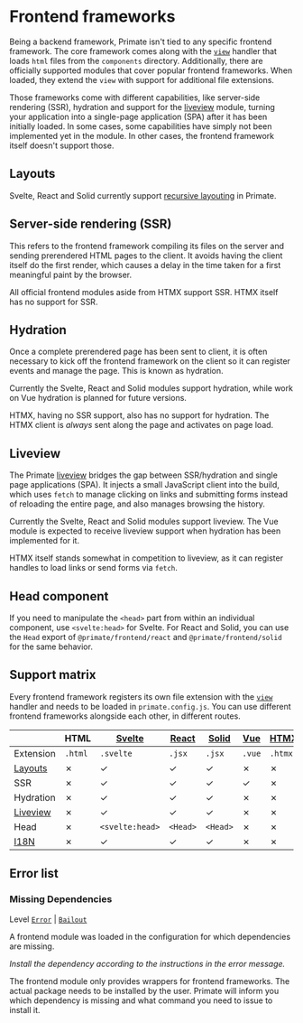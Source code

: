 # Frontend frameworks

Being a backend framework, Primate isn't tied to any specific frontend
framework. The core framework comes along with the [`view`][view] handler that
loads `html` files from the `components` directory. Additionally, there are
officially supported modules that cover popular frontend frameworks. When
loaded, they extend the `view` with support for additional file extensions.

Those frameworks come with different capabilities, like server-side rendering
(SSR), hydration and support for the [liveview](liveview) module, turning your 
application into a single-page application (SPA) after it has been initially
loaded. In some cases, some capabilities have simply not been implemented yet
in the module. In other cases, the frontend framework itself doesn't support
those.

## Layouts

Svelte, React and Solid currently support [recursive layouting][Layouts] in
Primate.

## Server-side rendering (SSR)

This refers to the frontend framework compiling its files on the server and
sending prerendered HTML pages to the client. It avoids having the client
itself do the first render, which causes a delay in the time taken for a first
meaningful paint by the browser.

All official frontend modules aside from HTMX support SSR. HTMX itself has no
support for SSR.

## Hydration

Once a complete prerendered page has been sent to client, it is often necessary
to kick off the frontend framework on the client so it can register events and
manage the page. This is known as hydration.

Currently the Svelte, React and Solid modules support hydration, while work on
Vue hydration is planned for future versions.

HTMX, having no SSR support, also has no support for hydration. The HTMX client
is *always* sent along the page and activates on page load.

## Liveview

The Primate [liveview](/modules/liveview) bridges the gap between SSR/hydration
and single page applications (SPA). It injects a small JavaScript client into 
the build, which uses `fetch` to manage clicking on links and submitting forms
instead of reloading the entire page, and also manages browsing the history.

Currently the Svelte, React and Solid modules support liveview. The Vue module
is expected to receive liveview support when hydration has been implemented for
it.

HTMX itself stands somewhat in competition to liveview, as it can register
handles to load links or send forms via `fetch`.

## Head component

If you need to manipulate the `<head>` part from within an individual
component, use `<svelte:head>` for Svelte. For React and Solid, you can use the
`Head` export of `@primate/frontend/react` and `@primate/frontend/solid` for
the same behavior.

## Support matrix

Every frontend framework registers its own file extension with the
[`view`][view] handler and needs to be loaded in `primate.config.js`. You can
use different frontend frameworks alongside each other, in different routes.

|          |HTML   |[Svelte]       |[React] |[Solid] |[Vue] |[HTMX] |[Handlebars]|
|----------|-------|---------------|--------|--------|------|-------|------------|
|Extension |`.html`|`.svelte`      |`.jsx`  |`.jsx`  |`.vue`|`.htmx`|`.hbs`      |
|[Layouts] |✗      |✓              |✓       |✓       |✗     |✗      |✗           | 
|SSR       |✗      |✓              |✓       |✓       |✓     |✗      |✓           | 
|Hydration |✗      |✓              |✓       |✓       |✗     |✗      |✗           |
|[Liveview]|✗      |✓              |✓       |✓       |✗     |✗      |✗           |
|Head      |✗      |`<svelte:head>`|`<Head>`|`<Head>`|✗     |✗      |✗           |
|[I18N]    |✗      |✓              |✓       |✓       |✗     |✗      |✗           |

## Error list

### Missing Dependencies

Level [`Error`][error] | [`Bailout`][bailout]

A frontend module was loaded in the configuration for which dependencies are
missing.

*Install the dependency according to the instructions in the error message.*

The frontend module only provides wrappers for frontend frameworks. The actual
package needs to be installed by the user. Primate will inform you which
dependency is missing and what command you need to issue to install it.

[view]: /guide/responses#view
[Svelte]: /modules/svelte
[React]: /modules/react
[Solid]: /modules/solid
[Vue]: /modules/vue
[HTMX]: /modules/htmx
[Handlebars]: /modules/handlebars
[Layouts]: /guide/layouts
[Liveview]: /modules/liveview
[I18N]: /modules/i18n
[bailout]: /guide/logging#bailout
[error]: /guide/logging#error
